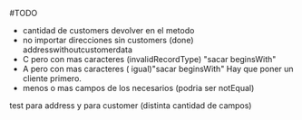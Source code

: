 #TODO

- cantidad de customers devolver en el metodo
- no importar direcciones sin customers (done) addresswithoutcustomerdata
- C pero con mas caracteres (invalidRecordType) "sacar beginsWith"
- A pero con mas caracteres ( igual)"sacar beginsWith" Hay que poner un cliente primero.
- menos o mas campos de los necesarios (podria ser notEqual)

test para address y para customer (distinta cantidad de campos)
